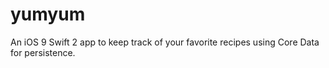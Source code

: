 # yumyum
An iOS 9 Swift 2 app to keep track of your favorite recipes using Core Data for persistence.
